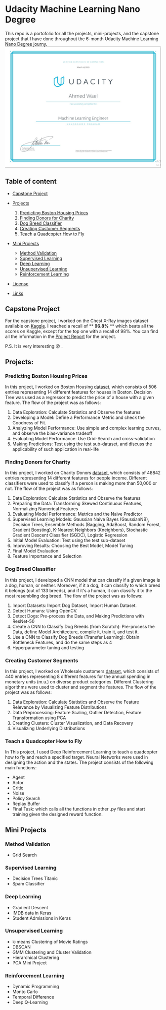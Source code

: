 # Udacity Machine Learning Nano Degree

This repo is a portofolio for all the projects, mini-projects, and the capstone project that I have done throughout the 6-month Udacity Machine Learning Nano Degree journy.
![](https://github.com/ahmedwael19/Udacity-Machine-Learning-Nano-Degree/blob/master/Certificate%20of%20Completion.JPG)

## Table of content
- [Capstone Project](#Capstone-Project)
- [Projects](#Projects)
  1. [Predicting Boston Housing Prices](#Predicting-Boston-Housing-Prices)
  2. [Finding Donors for Charity](#Finding-Donors-for-Charity)
  3. [Dog Breed Classifier](#Dog-Breed-Classifier)
  4. [Creating Customer Segments](#Creating-Customer-Segments)
  5. [Teach a Quadcopter How to Fly](#Teach-a-Quadcopter-How-to-Fly)
- [Mini Projects](#Mini-Projects)
    - [Method Validation](#Method-Validation)
    - [Supervised Learning](#Supervised-Learning)
    - [Deep Learning](#Deep-Learning)
    - [Unsupervised Learning](#Unsupervised-Learning)
    - [Reinforcement Learning](#Reinforcement-Learning)

- [License](#license)
- [Links](#links)

  
## Capstone Project
 For the capstone project, I worked on the Chest X-Ray images dataset available on [Kaggle](https://www.kaggle.com/paultimothymooney/chest-xray-pneumonia). I reached a recall of ** **96.8%** ** which beats all the scores on Kaggle, except for the top one with a recall of 98%.
You can find all the information in the [Project Report](https://github.com/ahmedwael19/Udacity-Machine-Learning-Nano-Degree/blob/master/Capstone%20Project/MLND%20cap%20project.pdf) for the project.
 
P.S. It is very interesting :open_mouth: . 
## Projects:

### Predicting Boston Housing Prices
  In this project, I worked on Boston Housing [dataset](https://archive.ics.uci.edu/ml/machine-learning-databases/housing/), which consists of 506 entries representing 14 different features for houses in Boston. Decision Tree was used as a regressor to predict the price of a house with a given feature. The flow of the project was as follows:
  1. Data Exploration: Calculate Statistics and Observe the features
  2. Developing a Model: Define a Performance Metric and check the Goodness of Fit. 
  3. Analyzing Model Performance: Use simple and complex learning curves, and observe the bias-variance tradeoff
  4. Evaluating Model Performance:  Use Grid-Search and cross-validation
  5. Making Predictions: Test using the test sub-dataset, and discuss the applicability of such application in real-life
  
### Finding Donors for Charity
  In this project, I worked on Charity Donors  [dataset](https://archive.ics.uci.edu/ml/datasets/Census+Income), which consists of 48842 entries representing 14 different features for people income. Different classifiers were used to classify if a person is making more than 50,000 or not. The flow of the project was as follows:
  1. Data Exploration: Calculate Statistics and Observe the features
  2. Preparing the Data: Transforming Skewed Continuous Features, Normalizing Numerical Features
  3. Evaluating Model Performance: Metrics and the Naive Predictor
  4. Supervised Learning Models:  Gaussian Naive Bayes (GaussianNB), Decision Trees, Ensemble Methods (Bagging, AdaBoost, Random Forest, Gradient Boosting), K-Nearest Neighbors (Kneighbors), Stochastic Gradient Descent Classifier (SGDC), Logistic Regression
  5. Initial Model Evaluation: Test using the test sub-dataset
  6. Improving Results: Choosing the Best Model, Model Tuning
  7. Final Model Evaluation
  8. Feature Importance and Selection

### Dog Breed Classifier
  In this project, I developed a CNN model that can classify if a given image is a dog, human, or neither. Moreover, if it a dog, it can classify to which breed it belongs (out of 133 breeds), and if it's a human, it can classify it to the most resembling dog breed. The flow of the project was as follows:
  1. Import Datasets: Import Dog Dataset, Import Human Dataset.
  2. Detect Humans: Using OpenCV. 
  3. Detect Dogs: Pre-process the Data, and Making Predictions with ResNet-50
  4. Create a CNN to Classify Dog Breeds (from Scratch): Pre-process the Data, define Model Architecture, compile it, train it, and test it.
  5. Use a CNN to Classify Dog Breeds (Transfer Learning): Obtain Bottleneck Features, and do the same steps as 4
  6. Hyperparameter tuning and testing
  
### Creating Customer Segments
  In this project, I worked on Wholesale customers [dataset](https://archive.ics.uci.edu/ml/datasets/Wholesale+customers), which consists of 440 entries representing 8 different features for the annual spending in monetary units (m.u.) on diverse product categories. Different Clustering algorithms were used to cluster and segment the features. The flow of the project was as follows:
  1. Data Exploration: Calculate Statistics and Observe the Feature Relevance by Visualizing Feature Distributions
  2. Data Preprocessing: Feature Scaling, Outlier Detection, Feature Transformation using PCA
  3. Creating Clusters: Cluster Visualization, and Data Recovery
  4. Visualizing Underlying Distributions
  
### Teach a Quadcopter How to Fly
  In This project, I used Deep Reinforcement Learning to teach a quadcopter how to fly and reach a specified target. Neural Networks were used in designing the action and the states. The project consists of the following main functions:
  * Agent
  * Actor
  * Critic
  * Noise
  * Policy Search
  * Replay Buffer
  * Final Task: which calls all the functions in other .py files and start training given the designed reward function.

 ## Mini Projects
  
 ### Method Validation
   * Grid Search

 ### Supervised Learning
 * Decision Trees Titanic
 * Spam Classifier
 ### Deep Learning
 * Gradient Descent
 * IMDB data in Keras 
 * Student Admissions in Keras 
 ### Unsupervised Learning
 * k-means Clustering of Movie Ratings 
 * DBSCAN
 * GMM Clustering and Cluster Validation 
 * Hierarchical Clustering 
 * PCA Mini Project 
### Reinforcement Learning
* Dynamic Programming
* Monto Carlo
* Temporal Difference
* Deep Q-Learning
